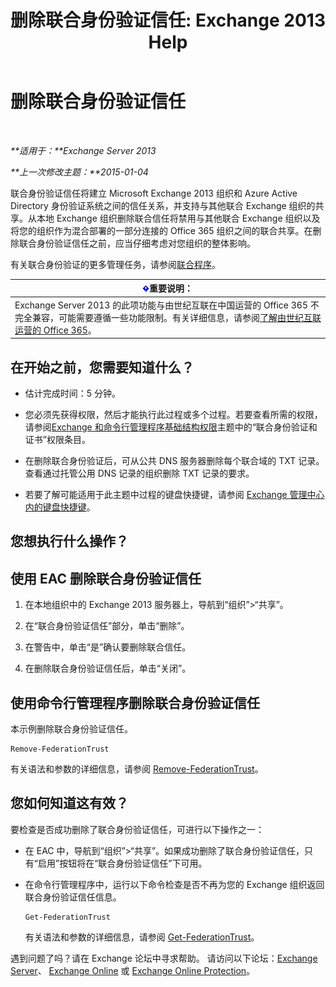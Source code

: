 ﻿---
title: '删除联合身份验证信任: Exchange 2013 Help'
TOCTitle: 删除联合身份验证信任
ms:assetid: dc4d126d-b567-470d-a5d0-e1402bf8f369
ms:mtpsurl: https://technet.microsoft.com/zh-cn/library/JJ657500(v=EXCHG.150)
ms:contentKeyID: 50491706
ms.date: 01/11/2018
mtps_version: v=EXCHG.150
ms.translationtype: HT
---

# 删除联合身份验证信任

 

_**适用于：**Exchange Server 2013_

_**上一次修改主题：**2015-01-04_

联合身份验证信任将建立 Microsoft Exchange 2013 组织和 Azure Active Directory 身份验证系统之间的信任关系，并支持与其他联合 Exchange 组织的共享。从本地 Exchange 组织删除联合信任将禁用与其他联合 Exchange 组织以及将您的组织作为混合部署的一部分连接的 Office 365 组织之间的联合共享。在删除联合身份验证信任之前，应当仔细考虑对您组织的整体影响。

有关联合身份验证的更多管理任务，请参阅[联合程序](federation-procedures-exchange-2013-help.md)。

<table>
<thead>
<tr class="header">
<th><img src="images/Bb124558.important(EXCHG.150).gif" title="重要说明" alt="重要说明" />重要说明：</th>
</tr>
</thead>
<tbody>
<tr class="odd">
<td>Exchange Server 2013 的此项功能与由世纪互联在中国运营的 Office 365 不完全兼容，可能需要遵循一些功能限制。有关详细信息，请参阅<a href="https://go.microsoft.com/fwlink/?linkid=313640">了解由世纪互联运营的 Office 365</a>。</td>
</tr>
</tbody>
</table>


## 在开始之前，您需要知道什么？

  - 估计完成时间：5 分钟。

  - 您必须先获得权限，然后才能执行此过程或多个过程。若要查看所需的权限，请参阅[Exchange 和命令行管理程序基础结构权限](exchange-and-shell-infrastructure-permissions-exchange-2013-help.md)主题中的“联合身份验证和证书”权限条目。

  - 在删除联合身份验证后，可从公共 DNS 服务器删除每个联合域的 TXT 记录。查看通过托管公用 DNS 记录的组织删除 TXT 记录的要求。

  - 若要了解可能适用于此主题中过程的键盘快捷键，请参阅 [Exchange 管理中心内的键盘快捷键](keyboard-shortcuts-in-the-exchange-admin-center-exchange-online-protection-help.md)。

## 您想执行什么操作？

## 使用 EAC 删除联合身份验证信任

1.  在本地组织中的 Exchange 2013 服务器上，导航到“组织”\>“共享”。

2.  在“联合身份验证信任”部分，单击“删除”。

3.  在警告中，单击“是”确认要删除联合信任。

4.  在删除联合身份验证信任后，单击“关闭”。

## 使用命令行管理程序删除联合身份验证信任

本示例删除联合身份验证信任。

    Remove-FederationTrust

有关语法和参数的详细信息，请参阅 [Remove-FederationTrust](https://technet.microsoft.com/zh-cn/library/dd351153\(v=exchg.150\))。

## 您如何知道这有效？

要检查是否成功删除了联合身份验证信任，可进行以下操作之一：

  - 在 EAC 中，导航到“组织”\>“共享”。如果成功删除了联合身份验证信任，只有“启用”按钮将在“联合身份验证信任”下可用。

  - 在命令行管理程序中，运行以下命令检查是否不再为您的 Exchange 组织返回联合身份验证信任信息。
    
        Get-FederationTrust
    
    有关语法和参数的详细信息，请参阅 [Get-FederationTrust](https://technet.microsoft.com/zh-cn/library/dd351262\(v=exchg.150\))。

遇到问题了吗？请在 Exchange 论坛中寻求帮助。 请访问以下论坛：[Exchange Server](https://go.microsoft.com/fwlink/p/?linkid=60612)、 [Exchange Online](https://go.microsoft.com/fwlink/p/?linkid=267542) 或 [Exchange Online Protection](https://go.microsoft.com/fwlink/p/?linkid=285351)。

